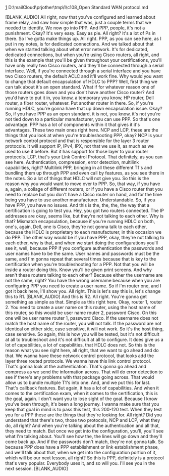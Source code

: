 [1](2)
D:\mailCloud\prjother\tmp\1\c108_Open Standard WAN protocol.md  




[BLANK_AUDIO]
All right, now that you've configured and learned about frame relay, and saw how simple that was, just a couple terms that we needed to identify.
We now go into PPP.
And PPP, people, it's not a punishment.
Okay?
It's very easy.
Easy as pie.
All right?
It's a lot of Ps in there.
So I've gotta make things up.
All right.
PPP, as you can see here, as I put in my notes, is for dedicated connections.
And we talked about that when we started talking about what error network.
It's for dedicated, dedicated connections,
but when you're using Cisco routers, all right, and this is the example that you'll be given throughout your certifications,
you'll have only really two Cisco routers,
and they'll be connected through a serial interface.
Well, if you're connected through a serial interface and you have two Cisco routers,
the default ACLC and it'll work fine.
Why would you want to change that default encapsulation of HDLC to PPP?
Well, first thing we can talk about it's an open standard.
What if for whatever reason one of those routers goes down and you don't have another Cisco router?
And you'd have to put it in, you know, a temporary you know, HP router,
Dell router, a fiber router, whatever.
Put another router in there.
So, if you're running HDLC, you're gonna have that up down encapsulation issue.
Okay?
So, if you have PPP as an open standard,
it is not, you know,
it's not you're not tied down to a particular manufacturer, you can use PPP.
So that's one advantage.
PPP has a lot of components within it that gives it it's advantages.
These two main ones right here.
NCP and LCP, these are the things that you look at when you're troubleshooting PPP, okay?
NCP is your network control protocol and that is responsible for the layer 3 router protocols.
It will support IP, IPv4, IPX,
not that we use it, as much as we used to use it before.
But it has support for those layer to your router protocols.
LCP, that's your Link Control Protocol.
That definitely, as you can see here.
Authentication, compression, error detection, multilink capabilities, right?
Multilink PPP, bringing in all these different T1's and bundling them up through PPP and even call by features, as you see there in the notes.
So a lot of things that HDLC will not give you.
So this is the reason why you would want to move over to PPP.
So, that way, if you have a, again, a collage of different routers,
or if you have a Cisco router that you need to replace but you don't have a Cisco router on hand, and for the time being you
have to use another manufacturer.
Understandable.
So, if you have PPP, you have no issues.
And this is the, the, the, the way that a certification is going to test you.
Hey, you got two routers connected.
The IP addresses are okay, seems like, but they're not talking to each other.
Why is that?
Mismatch encapsulation, because if you're running HDLC on both,
one's, again, Dell, one is Cisco, they're not gonna talk to each other,
because the HDLC is proprietary to each manufacturer, in this occasion we do PPP.
The other way would be if you have PPP,
okay, they're not talking to each other,
why is that, and when we start doing the configurations you'll see it, well, because PPP if you configure authentication the passwords and
user names have to be the same.
User names and passwords must be the same,
and I'm gonna repeat that several times because that is key to the certification when you're troubleshooting for a PPP.
Not that you will be inside a router doing this.
Know you'll be given print screens.
And why aren't these routers talking to each other?
Because either the username are not the same, right?
You have the wrong username because when you are configuring PPP you need to create a user name.
So if I'm router one, and I got it back here, I'll show you.
All right.
This is let's say this is,
let's change this to R1.
[BLANK_AUDIO]
And this is R2.
All right.
You're gonna get something as simple as that.
Simple as this right here.
Okay, router 1, router 2.
You need to create a user name on this router, using the host name of this router, so this would be user name router 2, password Cisco.
On this one will be user name router 1,
password Cisco.
If the username does not match the host name of the router, you will not talk.
If the password are not identical on either side,
case sensitive, it will not work.
So it's the host thing, case sensitive.
So again, this is how you will be tested,
but it's not difficult at all to troubleshoot and it's not difficult at all to configure.
It does give us a lot of capabilities, a lot of capabilities, that HDLC does not.
So this is the reason what you see right here,
all right, that we want to go ahead and do that.
We wanna have these network control protocol,
that looks add the layer three routed protocols.
We wanna have this link control protocol.
That's gonna look at the authentication.
That's gonna go ahead and compress as we send the information across.
That will do error detection to see if there's any problems with that package going across.
That would allow us to bundle multiple T1's into one.
And, and we put this for last.
That's callback features.
But again, it has a lot of capabilities.
And when it comes to the certification exam, when it comes to the certification,
this is the goal, again.
I don't want you to lose sight of the goal.
Because I know you've been through, it's been a long journey.
I wanna make sure that you keep that goal in mind is to pass this test,
this 200-120 test.
When they test you for a PPP these are the things that they're looking for.
All right?
Did you understand that there's two,
those two protocols, NCP and LCP, what they do, all right?
And when you're talking about the authentication and all that, they need to match.
But once we get into the configuration,
you'll, you'll see what I'm talking about.
You'll see how the, the lines will go down and they'll come back up.
And if the passwords don't match, they're not gonna talk.
So because PPP does have a PPP establishment or link establishment phase,
and we'll talk about that, when we get into the configuration portion of it,
which will be our next lesson, all right?
So this is PPP, definitely is a protocol that's very popular.
Everybody uses it, and so will you.
I'll see you in the next session.
[BLANK_AUDIO]